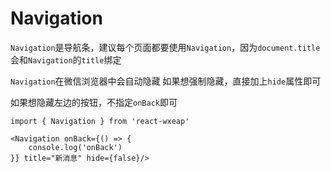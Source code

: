 # Navigation

`Navigation`是导航条，建议每个页面都要使用`Navigation`，因为`document.title`会和`Navigation`的`title`绑定

`Navigation`在微信浏览器中会自动隐藏
如果想强制隐藏，直接加上`hide`属性即可

如果想隐藏左边的按钮，不指定`onBack`即可

```
import { Navigation } from 'react-wxeap'

<Navigation onBack={() => {
    console.log('onBack')
}} title="新消息" hide={false}/>
```
